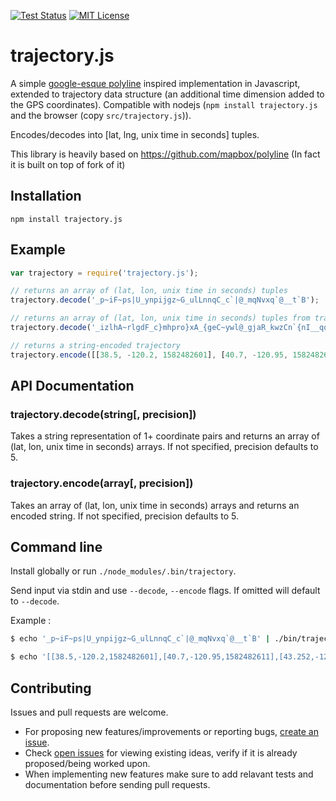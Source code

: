 [![Test Status](https://github.com/adonmo/trajectory.js/workflows/Tests/badge.svg)](https://github.com/adonmo/pytrajectory/actions) [![MIT License](https://img.shields.io/github/license/adonmo/trajectory.js.svg)](https://github.com/adonmo/trajectory.js/blob/master/LICENSE)

# trajectory.js

A simple [google-esque polyline](https://developers.google.com/maps/documentation/utilities/polylinealgorithm) inspired
implementation in Javascript, extended to trajectory data structure (an additional time dimension added to the GPS coordinates). Compatible with nodejs (`npm install trajectory.js` and the browser (copy `src/trajectory.js`)).

Encodes/decodes into [lat, lng, unix time in seconds] tuples.

This library is heavily based on https://github.com/mapbox/polyline (In fact it is built on top of fork of it)

## Installation

    npm install trajectory.js

## Example

```js
var trajectory = require('trajectory.js');

// returns an array of (lat, lon, unix time in seconds) tuples
trajectory.decode('_p~iF~ps|U_ynpijgz~G_ulLnnqC_c`|@_mqNvxq`@__t`B');

// returns an array of (lat, lon, unix time in seconds) tuples from trajectory6 by passing a precision parameter
trajectory.decode('_izlhA~rlgdF_c}mhpro}xA_{geC~ywl@_gjaR_kwzCn`{nI__qo]', 6);

// returns a string-encoded trajectory
trajectory.encode([[38.5, -120.2, 1582482601], [40.7, -120.95, 1582482611], [43.252, -126.453, 1582482627]]);

```

## API Documentation

### trajectory.decode(string[, precision])

Takes a string representation of 1+ coordinate pairs
and returns an array of (lat, lon, unix time in seconds) arrays. If not specified,
precision defaults to 5.

### trajectory.encode(array[, precision])

Takes an array of (lat, lon, unix time in seconds) arrays and returns an encoded
string. If not specified, precision defaults to 5.

## Command line

Install globally or run `./node_modules/.bin/trajectory`.

Send input via stdin and use `--decode`, `--encode` flags. If omitted will default to `--decode`.

Example :

```sh
$ echo '_p~iF~ps|U_ynpijgz~G_ulLnnqC_c`|@_mqNvxq`@__t`B' | ./bin/trajectory.bin.js

$ echo '[[38.5,-120.2,1582482601],[40.7,-120.95,1582482611],[43.252,-126.453,1582482627]]' | ./bin/trajectory.bin.js --encode
```

## Contributing

Issues and pull requests are welcome.

* For proposing new features/improvements or reporting bugs, [create an issue](https://github.com/adonmo/trajectory.js/issues/new/choose).
* Check [open issues](https://github.com/adonmo/trajectory.js/issues) for viewing existing ideas, verify if it is already proposed/being worked upon.
* When implementing new features make sure to add relavant tests and documentation before sending pull requests.
